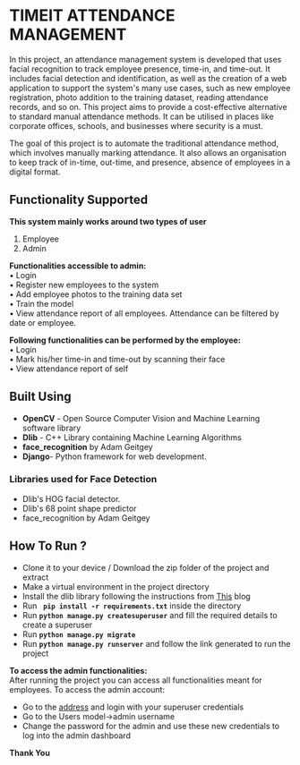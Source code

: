 # TIMEIT ATTENDANCE MANAGEMENT

In this project, an attendance management system is developed that uses facial recognition to track employee presence, time-in, and time-out. It includes facial detection and identification, as well as the creation of a web application to support the system's many use cases, such as new employee registration, photo addition to the training dataset, reading attendance records, and so on. This project aims to provide a cost-effective alternative to standard manual attendance methods. It can be utilised in places like corporate offices, schools, and businesses where security is a must.

The goal of this project is to automate the traditional attendance method, which involves manually marking attendance. It also allows an organisation to keep track of in-time, out-time, and presence, absence of employees in a digital format.

## Functionality Supported
**This system mainly works around two types of user**
1. Employee
2. Admin

**Functionalities accessible to admin: <br>**
• Login <br>
• Register new employees to the system <br>
• Add employee photos to the training data set <br>
• Train the model <br>
• View attendance report of all employees. Attendance can be filtered by date or employee. <br>

**Following functionalities can be performed by the employee: <br>**
• Login <br>
• Mark his/her time-in and time-out by scanning their face <br>
• View attendance report of self <br>

## Built Using
- **OpenCV** - Open Source Computer Vision and Machine Learning software library
- **Dlib** - C++ Library containing Machine Learning Algorithms
- **face_recognition** by Adam Geitgey 
- **Django**- Python framework for web development.

### Libraries used for Face Detection
- Dlib's HOG facial detector.
- Dlib's 68 point shape predictor
- face_recognition by Adam Geitgey

## How To Run ?
- Clone it to your device / Download the zip folder of the project and extract
- Make a virtual environment in the project directory
- Install the dlib library following the instructions from [This](https://learnopencv.com/install-dlib-on-ubuntu/) blog
- Run **``` pip install -r requirements.txt```** inside the directory
- Run **``` python manage.py createsuperuser ```** and fill the required details to create a superuser
- Run **``` python manage.py migrate ```**
- Run **``` python manage.py runserver ```** and follow the link generated to run the project
 
**To access the admin functionalities: <br>**
After running the project you can access all functionalities meant for employees. To access the admin account:
- Go to the [address](http://127.0.0.1:8000/admin/) and login with your superuser credentials
- Go to the Users model->admin username
- Change the password for the admin and use these new credentials to log into the admin dashboard



**Thank You**